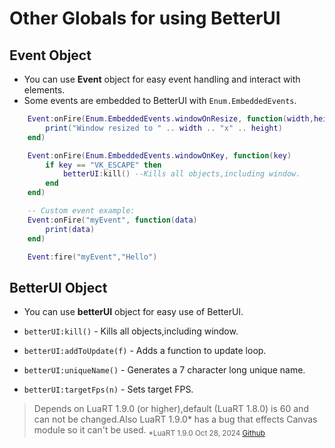 # Other Globals for using BetterUI

## Event Object
- You can use **Event** object for easy event handling and interact with elements.
- Some events are embedded to BetterUI with `Enum.EmbeddedEvents`.
```lua
    Event:onFire(Enum.EmbeddedEvents.windowOnResize, function(width,height)
        print("Window resized to " .. width .. "x" .. height)
    end)

    Event:onFire(Enum.EmbeddedEvents.windowOnKey, function(key)
        if key == "VK_ESCAPE" then
            betterUI:kill() --Kills all objects,including window.
        end
    end)

    -- Custom event example:
    Event:onFire("myEvent", function(data)
        print(data)
    end)

    Event:fire("myEvent","Hello")
```

## BetterUI Object
- You can use **betterUI** object for easy use of BetterUI.

- `betterUI:kill()` - Kills all objects,including window.
- `betterUI:addToUpdate(f)` - Adds a function to update loop.
- `betterUI:uniqueName()` - Generates a 7 character long unique name.
- `betterUI:targetFps(n)` - Sets target FPS.
> Depends on LuaRT 1.9.0 (or higher),default (LuaRT 1.8.0) is 60 and can not be changed.Also LuaRT 1.9.0* has a bug that effects Canvas module so it can't be used. <sub>*LuaRT 1.9.0 Oct 28, 2024 [Github](https://github.com/samyeyo/LuaRT/releases/tag/v1.9.0-preview)</sub>